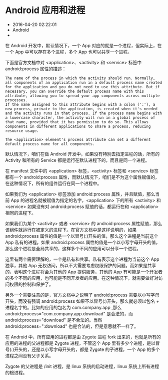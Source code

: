 # Android 应用和进程
- 2016-04-20 02:22:01
- Android
- 

<!--markdown-->在 Android 开发中，默认情况下，一个 App 对应的就是一个进程，但实际上，在一个 App 中可以存在多个进程，多个 App 也可以共享一个进程。

下面是官方文档中对 \<application>、\<activity> 和 \<service> 标签中 android:process 属性的描述：

    The name of the process in which the activity should run. Normally, all components of an application run in a default process name created for the application and you do not need to use this attribute. But if necessary, you can override the default process name with this attribute, allowing you to spread your app components across multiple processes.
    If the name assigned to this attribute begins with a colon (':'), a new process, private to the application, is created when it's needed and the activity runs in that process. If the process name begins with a lowercase character, the activity will run in a global process of that name, provided that it has permission to do so. This allows components in different applications to share a process, reducing resource usage.

    The <application> element's process attribute can set a different default process name for all components.

默认情况下，咱们在做 Android 开发中，如果没有特别去指定进程的话，所有的 Activity 和所有的 Service 都是运行在默认进程下的，而且是同一个进程。

在 manifest 文件中的 \<application> 标签，\<activity> 标签和 \<service> 标签都有一个 android:process 属性，而默认情况下，咱们是不为这个属性赋值的，在这种情况下，所有的组件运行在同一个进程中。

如果我们为 \<application> 标签添加 android:process 属性，并且赋值，那么当前 App 的进程名就被赋值为指定的名字，\<application> 下的所有 \<activity> 和 \<service> 如果没有对 android:process 赋值的话，都运行在和 \<application> 相同的进程下。

如果我们为某个 \<activity> 或者 \<service> 的 android:process 属性赋值，那么该组件就运行在被定义的进程下。在官方文档中是这样说明的，如果 android:process 属性的值是一个以冒号(:)开头的值，那么这个进程是当前这个 App 私有的进程。如果 android:process 属性的值是一个以小写字母开头的值，那么这个进程是全局共享的，这样多个不同的应用可以分享一个进程。

这里有两个需要理解的，一个是私有和共享。私有表示这个进程为当前这个 App 独享，其他 App 无权访问，所以不大需要考虑权限保护的问题。而如果是共享的，表明这个进程将会为其他的 App 提供服务，其他的 App 有可能是一个开发者的多个不同的应用，也可能是不同开发者的应用。在这种情况下，就需要做好对访问权限的控制和保护了。 

另外一个需要注意的是，官方文档中之说明了 android:process 需要以小写字母开头，而没有强调 android:process 如果不以冒号(:)开头，那么就必须以包名 + 进程名字的。比如的应用的包名为 com.company.app ,那么 android:process="com.company.app.download" 是合法的，而 android:process="download" 是不合法的。当然 android:process=":download" 也是合法的，但是意思就不一样了。

在 Android 中，所有应用的进程都是由 Zygote 进程 fork 出来的，也就是所有的应用的进程的父进程都是 Zygote 进程，不管这个 App 里有多少个进程，是以冒号(:)开头的，还是以小写字母开头的，都是 Zygote 的子进程，一个 App 的多个进程之间没有父子关系。

Zygote 的父进程是 /init 进程，是 linux 系统的启动进程，linux 系统上所有进程的根进程。




